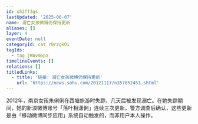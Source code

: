 ```yaml
---
id: u52ff3gs
lastUpdated: '2025-06-07'
name: 溺亡女孩微博仍保持更新
aliases: []
layer: 4
eventDate: null
categoryId: cat_r0rzgkOi
tagIds:
  - tag_jKWvm6pa
timelineEvents: []
relations: []
titledLinks:
  - title: '链接: 溺亡女孩微博仍保持更新'
    url: 'https://news.sohu.com/20121117/n357852451.shtml'
---
```

2012年，南京女孩朱俐俐在西塘旅游时失踪，几天后被发现溺亡。在她失踪期间，她的新浪微博账号「落叶相潇俐」连续三次更新。警方调查后确认，这些更新是由「移动微博同步应用」系统自动触发的，而非用户本人操作。
